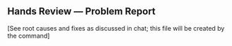 ## Hands Review — Problem Report
[See root causes and fixes as discussed in chat; this file will be created by the command]
